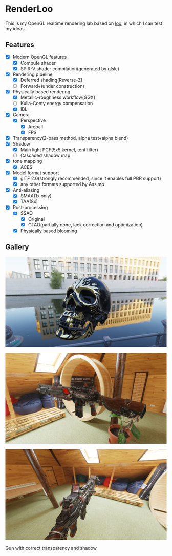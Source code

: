 # RenderLoo

This is my OpenGL realtime rendering lab based on [loo](https://github.com/Hyiker/loo), in which I can test my ideas.

## Features

- [x] Modern OpenGL features
  - [x] Compute shader
  - [x] SPIR-V shader compilation(generated by glslc)
- [x] Rendering pipeline
  - [x] Deferred shading(Reverse-Z)
  - [ ] Forward+(under construction)
- [x] Physically based rendering
  - [x] Metallic-roughness workflow(GGX)
  - [ ] Kulla-Conty energy compensation
  - [x] IBL
- [x] Camera
  - [x] Perspective
    - [x] Arcball
    - [x] FPS
- [x] Transparency(2-pass method, alpha test+alpha blend)
- [x] Shadow
  - [x] Main light PCF(5x5 kernel, tent filter)
  - [ ] Cascaded shadow map
- [x] tone mapping
  - [x] ACES
- [x] Model format support
  - [x] glTF 2.0(strongly recommended, since it enables full PBR support)
  - [x] any other formats supported by Assimp
- [x] Anti-aliasing
  - [x] SMAA(1x only)
  - [x] TAA(8x)
- [x] Post-processing
  - [x] SSAO
    - [x] Original
    - [x] GTAO(partially done, lack correction and optimization)
  - [x] Physically based blooming

## Gallery

![skull](assets/skull.png)

![gun](assets/gun.png)

![Gun with correct transparency and shadow](assets/gun_transparency_shadow.png)

Gun with correct transparency and shadow
